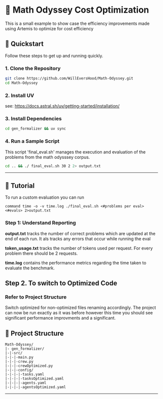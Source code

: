 # 🧭 Math Odyssey Cost Optimization

This is a small example to show case the efficiency improvements made using Artemis to optimize for cost efficiency 

## 🚀 Quickstart

Follow these steps to get up and running quickly.

### 1. Clone the Repository

```bash
git clone https://github.com/WillEversHood/Math-Odyssey.git
cd Math-Odyssey
```
### 2. Install UV
see:
https://docs.astral.sh/uv/getting-started/installation/
### 3. Install Dependencies

```bash
cd gen_formalizer && uv sync
```

### 4. Run a Sample Script

This script 'final_eval.sh' manages the execution and evaluation of the problems from the math odysssey corpus.

```bash
cd .. && ./ final_eval.sh 30 2 2> output.txt
```

---

## 📘 Tutorial

To run a custom evaluation you can run

```command time -o -v time.log ./final_eval.sh <#problems per eval> <#evals> 2>output.txt```

### Step 1: Understand Reporting

**output.txt** tracks the number of correct problems which are updated at the end of each run. It als tracks any errors that occur while running the eval

**token_usage.txt** tracks the number of tokens used per request. For every problem there should be 2 requests.

**time.log** contains the performance metrics regarding the time taken to evaluate the benchmark.

## Step 2. To switch to Optimized Code 

### Refer to Project Structure

Switch optimized for non-optimized files renaming accordingly. The project can now be run exactly as it was before however this time you should see significant performance improvments and a significant. 

## 🧰 Project Structure

```
Math-Odyssey/
|- gen_formalizer/
|-|-src/
|-|-|-main.py
|-|-|-crew.py
|-|-|-crewOptimized.py
|-|-|-config/
|-|-|-|-tasks.yaml
|-|-|-|-tasksOptimized.yaml
|-|-|-|-agents.yaml
|-|-|-|-agentsOptimized.yaml
```

---
